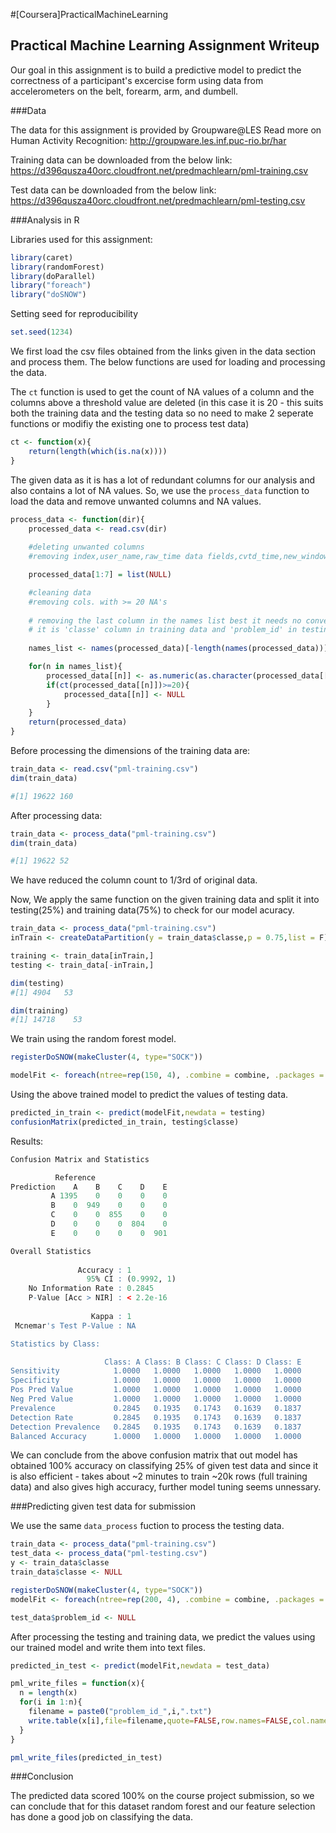 #[Coursera]PracticalMachineLearning

## Practical Machine Learning Assignment Writeup

Our goal in this assignment is to build a predictive model to predict the correctness 
of a participant's excercise form using data from accelerometers on the belt, forearm, arm, and dumbell.

###Data

The data for this assignment is provided by Groupware@LES
Read more on Human Activity Recognition: http://groupware.les.inf.puc-rio.br/har

Training data can be downloaded from the below link:
https://d396qusza40orc.cloudfront.net/predmachlearn/pml-training.csv

Test data can be downloaded from the below link:
https://d396qusza40orc.cloudfront.net/predmachlearn/pml-testing.csv

###Analysis in R

Libraries used for this assignment:

```r
library(caret)
library(randomForest)
library(doParallel)
library("foreach")
library("doSNOW")
```

Setting seed for reproducibility

```r
set.seed(1234)
```

We first load the csv files obtained from the links given in the data section and process them.
The below functions are used for loading and processing the data.

The ```ct``` function is used to get the count of NA values of a column and the columns above a threshold value are deleted
(in this case it is 20 - this suits both the training data and the testing data so no need to make 2 seperate functions
or modifiy the existing one to process test data)

```r
ct <- function(x){
	return(length(which(is.na(x))))
}
```

The given data as it is has a lot of redundant columns for our analysis and also contains a lot of NA values.
So, we use the ```process_data``` function to load the data and remove unwanted columns and NA values.

```r
process_data <- function(dir){
	processed_data <- read.csv(dir)
	
	#deleting unwanted columns
	#removing index,user_name,raw_time data fields,cvtd_time,new_window,num_window

	processed_data[1:7] = list(NULL)

	#cleaning data
	#removing cols. with >= 20 NA's
	
	# removing the last column in the names list best it needs no conversion
	# it is 'classe' column in training data and 'problem_id' in testing data (the last column in testing data is removed        #later)
	
	names_list <- names(processed_data)[-length(names(processed_data))]

	for(n in names_list){
		processed_data[[n]] <- as.numeric(as.character(processed_data[[n]]))
		if(ct(processed_data[[n]])>=20){
			processed_data[[n]] <- NULL
		}
	}
	return(processed_data)
}
```
Before processing the dimensions of the training data are:

```r
train_data <- read.csv("pml-training.csv")
dim(train_data)

#[1] 19622 160
```

After processing data:
```r
train_data <- process_data("pml-training.csv")
dim(train_data)

#[1] 19622 52
```

We have reduced the column count to 1/3rd of original data.

Now, We apply the same function on the given training data and split it into testing(25%) and training data(75%)
to check for our model acuracy.

```r
train_data <- process_data("pml-training.csv")
inTrain <- createDataPartition(y = train_data$classe,p = 0.75,list = F)

training <- train_data[inTrain,]
testing <- train_data[-inTrain,]

dim(testing)
#[1] 4904   53

dim(training)
#[1] 14718    53
```

We train using the random forest model.

```r
registerDoSNOW(makeCluster(4, type="SOCK"))

modelFit <- foreach(ntree=rep(150, 4), .combine = combine, .packages = "randomForest") %dopar% randomForest(training, training$classe, ntree=ntree, keep.forest=TRUE)
```
Using the above trained model to predict the values of testing data.

```r
predicted_in_train <- predict(modelFit,newdata = testing)
confusionMatrix(predicted_in_train, testing$classe)
```

Results:
```r
Confusion Matrix and Statistics

          Reference
Prediction    A    B    C    D    E
         A 1395    0    0    0    0
         B    0  949    0    0    0
         C    0    0  855    0    0
         D    0    0    0  804    0
         E    0    0    0    0  901

Overall Statistics
                                     
               Accuracy : 1          
                 95% CI : (0.9992, 1)
    No Information Rate : 0.2845     
    P-Value [Acc > NIR] : < 2.2e-16  
                                     
                  Kappa : 1          
 Mcnemar's Test P-Value : NA         

Statistics by Class:

                     Class: A Class: B Class: C Class: D Class: E
Sensitivity            1.0000   1.0000   1.0000   1.0000   1.0000
Specificity            1.0000   1.0000   1.0000   1.0000   1.0000
Pos Pred Value         1.0000   1.0000   1.0000   1.0000   1.0000
Neg Pred Value         1.0000   1.0000   1.0000   1.0000   1.0000
Prevalence             0.2845   0.1935   0.1743   0.1639   0.1837
Detection Rate         0.2845   0.1935   0.1743   0.1639   0.1837
Detection Prevalence   0.2845   0.1935   0.1743   0.1639   0.1837
Balanced Accuracy      1.0000   1.0000   1.0000   1.0000   1.0000
```

We can conclude from the above confusion matrix that out model has obtained 100% accuracy on classifying 25% of given test data and since it is also efficient - takes about ~2 minutes to train ~20k rows (full training data) and also gives high accuracy, further model tuning seems unnessary.

###Predicting given test data for submission

We use the same ```data_process``` fuction to process the testing data.

```r
train_data <- process_data("pml-training.csv")
test_data <- process_data("pml-testing.csv")
y <- train_data$classe
train_data$classe <- NULL

registerDoSNOW(makeCluster(4, type="SOCK"))
modelFit <- foreach(ntree=rep(200, 4), .combine = combine, .packages = "randomForest") %dopar% randomForest(train_data, y, ntree=ntree, keep.forest=TRUE)

test_data$problem_id <- NULL
```

After processing the testing and training data, we predict the values using our trained model and write them into text files.

```r
predicted_in_test <- predict(modelFit,newdata = test_data)

pml_write_files = function(x){
  n = length(x)
  for(i in 1:n){
    filename = paste0("problem_id_",i,".txt")
    write.table(x[i],file=filename,quote=FALSE,row.names=FALSE,col.names=FALSE)
  }
}

pml_write_files(predicted_in_test)
```

###Conclusion

The predicted data scored 100% on the course project submission, so we can conclude that for this dataset random forest and our feature selection has done a good job on classifying the data.
